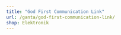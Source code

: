 ```yaml
---
title: "God First Communication Link"
url: /ganta/god-first-communication-link/
shop: Elektronik
---
```


